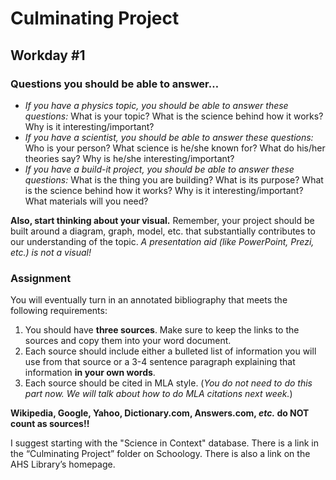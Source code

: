 Culminating Project
===============

Workday #1
---------------

### Questions you should be able to answer…

- _If you have a physics topic, you should be able to answer these questions:_ What is your topic?  What is the science behind how it works?  Why is it interesting/important?
- _If you have a scientist, you should be able to answer these questions:_ Who is your person?  What science is he/she known for? What do his/her theories say?  Why is he/she interesting/important?
- _If you have a build-it project, you should be able to answer these questions:_ What is the thing you are building?  What is its purpose?  What is the science behind how it works?  Why is it interesting/important? What materials will you need?


**Also, start thinking about your visual.**  Remember, your project should be built around a diagram, graph, model, etc. that substantially contributes to our understanding of the topic.  _A presentation aid (like PowerPoint, Prezi, etc.) is not a visual!_

### Assignment

You will eventually turn in an annotated bibliography that meets the following requirements:

1. You should have **three sources**.  Make sure to keep the links to the sources and copy them into your word document.
2. Each source should include either a bulleted list of information you will use from that source or a 3-4 sentence paragraph explaining that information **in your own words**.
3. Each source should be cited in MLA style. (*You do not need to do this part now.  We will talk about how to do MLA citations next week.*)

**Wikipedia, Google, Yahoo, Dictionary.com, Answers.com, _etc._ do NOT count as sources!!**

I suggest starting with the "Science in Context" database.  There is a link in the “Culminating Project” folder on Schoology.  There is also a link on the AHS Library’s homepage.
<!--stackedit_data:
eyJoaXN0b3J5IjpbLTQyNzQ2ODY5MCwtMTIyNjgzNzY1Niw3Mz
A5OTgxMTZdfQ==
-->